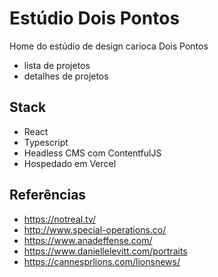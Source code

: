 # Estúdio Dois Pontos
Home do estúdio de design carioca Dois Pontos
- lista de projetos
- detalhes de projetos

## Stack
- React
- Typescript
- Headless CMS com ContentfulJS
- Hospedado em Vercel

## Referências
- https://notreal.tv/
- http://www.special-operations.co/
- https://www.anadeffense.com/
- https://www.daniellelevitt.com/portraits
- https://cannesprlions.com/lionsnews/
